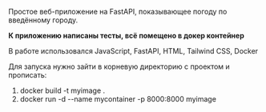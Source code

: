 Простое веб-приложение на FastAPI, показывающее погоду по введённому городу.

**К приложению написаны тесты, всё помещено в докер контейнер**

В работе использовался JavaScript, FastAPI, HTML, Tailwind CSS, Docker

Для запуска нужно зайти в корневую директорию с проектом и прописать:
1) docker build -t myimage . 
2) docker run -d --name mycontainer -p 8000:8000 myimage
